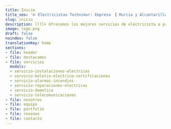 ```yaml
---
title: Inicio
title_seo: 'ᐅ Electricistas Technimur: Empresa 【 Murcia y Alcantarilla 】'
slug: inicio
description: llll➤ Ofrecemos los mejores servicios de electricista a precios competitivos. ✅ Technimur ofrece soluciones a los problemas relacionados con la electricidad.
image: logo.png
draft: false
noindex: false
translationKey: home
sections:
- file: header
- file: destacamos
- file: servicios
  modals:
  - servicio-instalaciones-electricas
  - servicio-boletin-electrico-certificaciones
  - servicio-alarmas-incendios
  - servicio-reparaciones-electricas
  - servicio-domotica
  - servicio-telecomunicaciones
- file: nosotros
- file: equipo
- file: portfolio
- file: resenas
- file: contacto
---
```

